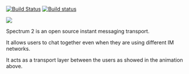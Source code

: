 [![Build Status](https://travis-ci.org/SpectrumIM/spectrum2.svg?branch=master)](https://travis-ci.org/SpectrumIM/spectrum2) [![Build status](https://ci.appveyor.com/api/projects/status/ly5kr8pg0qjr68wr?svg=true)](https://ci.appveyor.com/project/vitalyster/spectrum2)

![](http://spectrum.im/animation.gif)

Spectrum 2 is an open source instant messaging transport.

It allows users to chat together even when they are using different IM networks.

It acts as a transport layer between the users as showed in the animation above. 
